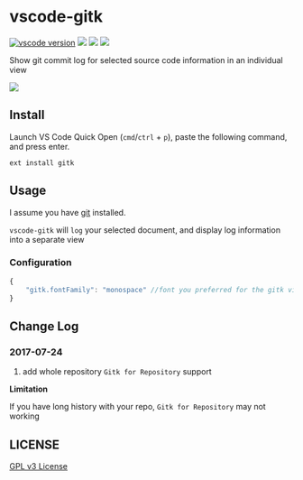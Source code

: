 # vscode-gitk

[![vscode version][vs-image]][vs-url]
![][install-url]
![][rate-url]
![][license-url]

Show git commit log for selected source code information in an individual view

![](https://raw.githubusercontent.com/leftstick/vscode-gitk/master/images/gitk.gif)

## Install

Launch VS Code Quick Open (`cmd`/`ctrl` + `p`), paste the following command, and press enter.

```
ext install gitk
```

## Usage

I assume you have [git](https://git-scm.com/) installed.

`vscode-gitk` will `log` your selected document, and display log information into a separate view

### Configuration

```javascript
{
    "gitk.fontFamily": "monospace" //font you preferred for the gitk view
}
```

## Change Log

### 2017-07-24

1. add whole repository `Gitk for Repository` support

**Limitation**

If you have long history with your repo, `Gitk for Repository` may not working

## LICENSE ##

[GPL v3 License](https://raw.githubusercontent.com/leftstick/vscode-gitk/master/LICENSE)


[vs-url]: https://marketplace.visualstudio.com/items?itemName=howardzuo.vscode-gitk
[vs-image]: https://vsmarketplacebadge.apphb.com/version/howardzuo.vscode-gitk.svg
[install-url]: https://vsmarketplacebadge.apphb.com/installs/howardzuo.vscode-gitk.svg
[rate-url]: https://vsmarketplacebadge.apphb.com/rating/howardzuo.vscode-gitk.svg
[license-url]: https://img.shields.io/github/license/leftstick/vscode-gitk.svg